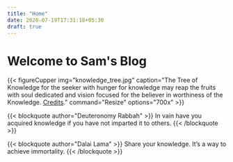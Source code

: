 ```yaml
---
title: "Home"
date: 2020-07-19T17:31:18+05:30
draft: true
---
```




# Welcome to Sam's Blog

{{< figureCupper
img="knowledge_tree.jpg"
caption="The Tree of Knowledge for the seeker with hunger for knowledge may reap the fruits with soul dedicated and vision focused for the believer in worthiness of the Knowledge. [Credits](https://image.freepik.com/free-vector/education-doodle-concept_98292-6867.jpg)."
command="Resize"
options="700x" >}}


{{< blockquote author="Deuteronomy Rabbah" >}}
In vain have you
acquired knowledge
if you have not
imparted it to others.
{{< /blockquote >}}

{{< blockquote author="Dalai Lama" >}}
Share your knowledge.
It’s a way
to achieve immortality.
{{< /blockquote >}}

